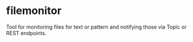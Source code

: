 # filemonitor
Tool for monitoring files for text or pattern and notifying those via Topic or REST endpoints.